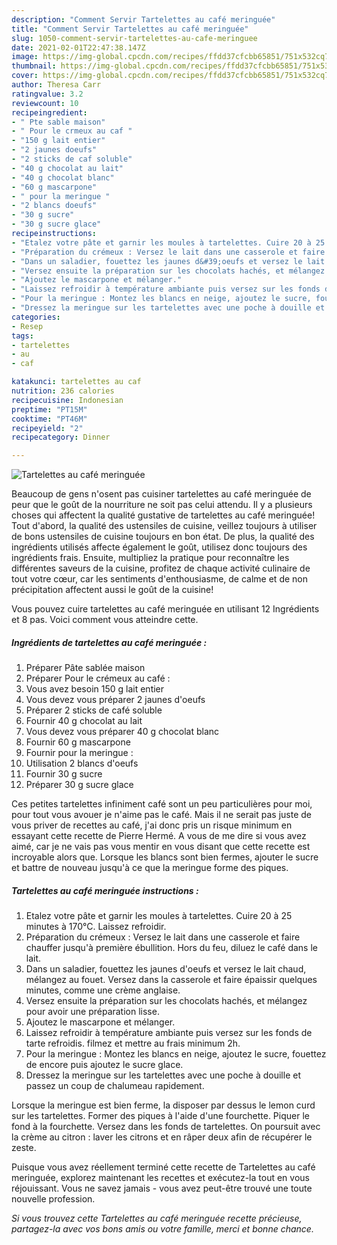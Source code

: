 ```yaml
---
description: "Comment Servir Tartelettes au café meringuée"
title: "Comment Servir Tartelettes au café meringuée"
slug: 1050-comment-servir-tartelettes-au-cafe-meringuee
date: 2021-02-01T22:47:38.147Z
image: https://img-global.cpcdn.com/recipes/ffdd37cfcbb65851/751x532cq70/tartelettes-au-cafe-meringuee-photo-principale-de-la-recette.jpg
thumbnail: https://img-global.cpcdn.com/recipes/ffdd37cfcbb65851/751x532cq70/tartelettes-au-cafe-meringuee-photo-principale-de-la-recette.jpg
cover: https://img-global.cpcdn.com/recipes/ffdd37cfcbb65851/751x532cq70/tartelettes-au-cafe-meringuee-photo-principale-de-la-recette.jpg
author: Theresa Carr
ratingvalue: 3.2
reviewcount: 10
recipeingredient:
- " Pte sable maison"
- " Pour le crmeux au caf "
- "150 g lait entier"
- "2 jaunes doeufs"
- "2 sticks de caf soluble"
- "40 g chocolat au lait"
- "40 g chocolat blanc"
- "60 g mascarpone"
- " pour la meringue "
- "2 blancs doeufs"
- "30 g sucre"
- "30 g sucre glace"
recipeinstructions:
- "Etalez votre pâte et garnir les moules à tartelettes. Cuire 20 à 25 minutes à 170°C. Laissez refroidir."
- "Préparation du crémeux : Versez le lait dans une casserole et faire chauffer jusqu&#39;à première ébullition. Hors du feu, diluez le café dans le lait."
- "Dans un saladier, fouettez les jaunes d&#39;oeufs et versez le lait chaud, mélangez au fouet. Versez dans la casserole et faire épaissir quelques minutes, comme une crème anglaise."
- "Versez ensuite la préparation sur les chocolats hachés, et mélangez pour avoir une préparation lisse."
- "Ajoutez le mascarpone et mélanger."
- "Laissez refroidir à température ambiante puis versez sur les fonds de tarte refroidis. filmez et mettre au frais minimum 2h."
- "Pour la meringue : Montez les blancs en neige, ajoutez le sucre, fouettez de encore puis ajoutez le sucre glace."
- "Dressez la meringue sur les tartelettes avec une poche à douille et passez un coup de chalumeau rapidement."
categories:
- Resep
tags:
- tartelettes
- au
- caf

katakunci: tartelettes au caf 
nutrition: 236 calories
recipecuisine: Indonesian
preptime: "PT15M"
cooktime: "PT46M"
recipeyield: "2"
recipecategory: Dinner

---
```



![Tartelettes au café meringuée](https://img-global.cpcdn.com/recipes/ffdd37cfcbb65851/751x532cq70/tartelettes-au-cafe-meringuee-photo-principale-de-la-recette.jpg)

Beaucoup de gens n'osent pas cuisiner tartelettes au café meringuée de peur que le goût de la nourriture ne soit pas celui attendu. Il y a plusieurs choses qui affectent la qualité gustative de tartelettes au café meringuée! Tout d'abord, la qualité des ustensiles de cuisine, veillez toujours à utiliser de bons ustensiles de cuisine toujours en bon état. De plus, la qualité des ingrédients utilisés affecte également le goût, utilisez donc toujours des ingrédients frais. Ensuite, multipliez la pratique pour reconnaître les différentes saveurs de la cuisine, profitez de chaque activité culinaire de tout votre cœur, car les sentiments d'enthousiasme, de calme et de non précipitation affectent aussi le goût de la cuisine!

<!--inarticleads1-->

Vous pouvez cuire tartelettes au café meringuée en utilisant 12 Ingrédients et 8 pas. Voici comment vous atteindre cette.

##### Ingrédients de tartelettes au café meringuée :

1. Préparer  Pâte sablée maison
1. Préparer  Pour le crémeux au café :
1. Vous avez besoin 150 g lait entier
1. Vous devez vous préparer 2 jaunes d&#39;oeufs
1. Préparer 2 sticks de café soluble
1. Fournir 40 g chocolat au lait
1. Vous devez vous préparer 40 g chocolat blanc
1. Fournir 60 g mascarpone
1. Fournir  pour la meringue :
1. Utilisation 2 blancs d&#39;oeufs
1. Fournir 30 g sucre
1. Préparer 30 g sucre glace


Ces petites tartelettes infiniment café sont un peu particulières pour moi, pour tout vous avouer je n&#39;aime pas le café. Mais il ne serait pas juste de vous priver de recettes au café, j&#39;ai donc pris un risque minimum en essayant cette recette de Pierre Hermé. A vous de me dire si vous avez aimé, car je ne vais pas vous mentir en vous disant que cette recette est incroyable alors que. Lorsque les blancs sont bien fermes, ajouter le sucre et battre de nouveau jusqu&#39;à ce que la meringue forme des piques. 

<!--inarticleads2-->

##### Tartelettes au café meringuée instructions :

1. Etalez votre pâte et garnir les moules à tartelettes. Cuire 20 à 25 minutes à 170°C. Laissez refroidir.
1. Préparation du crémeux : Versez le lait dans une casserole et faire chauffer jusqu&#39;à première ébullition. Hors du feu, diluez le café dans le lait.
1. Dans un saladier, fouettez les jaunes d&#39;oeufs et versez le lait chaud, mélangez au fouet. Versez dans la casserole et faire épaissir quelques minutes, comme une crème anglaise.
1. Versez ensuite la préparation sur les chocolats hachés, et mélangez pour avoir une préparation lisse.
1. Ajoutez le mascarpone et mélanger.
1. Laissez refroidir à température ambiante puis versez sur les fonds de tarte refroidis. filmez et mettre au frais minimum 2h.
1. Pour la meringue : Montez les blancs en neige, ajoutez le sucre, fouettez de encore puis ajoutez le sucre glace.
1. Dressez la meringue sur les tartelettes avec une poche à douille et passez un coup de chalumeau rapidement.


Lorsque la meringue est bien ferme, la disposer par dessus le lemon curd sur les tartelettes. Former des piques à l&#39;aide d&#39;une fourchette. Piquer le fond à la fourchette. Versez dans les fonds de tartelettes. On poursuit avec la crème au citron : laver les citrons et en râper deux afin de récupérer le zeste. 

<!--inarticleads1-->

<p>
Puisque vous avez réellement terminé cette recette de Tartelettes au café meringuée, explorez maintenant les recettes et exécutez-la tout en vous réjouissant. Vous ne savez jamais - vous avez peut-être trouvé une toute nouvelle profession.
</p>

<p>
<i>Si vous trouvez cette Tartelettes au café meringuée recette précieuse, partagez-la avec vos bons amis ou votre famille, merci et bonne chance.</i>
</p>
